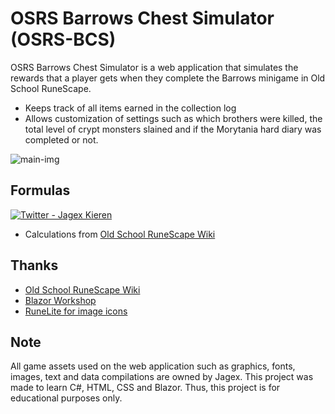 # OSRS Barrows Chest Simulator (OSRS-BCS)


OSRS Barrows Chest Simulator is a web application that simulates the rewards that a player gets when they complete the Barrows minigame in Old School RuneScape.

* Keeps track of all items earned in the collection log
* Allows customization of settings such as which brothers were killed, the total level of crypt monsters slained and if the Morytania hard diary was completed or not.


![main-img]


[main-img]: https://i.imgur.com/6pwnWf6.png


## Formulas

[![Twitter - Jagex Kieren][formula]](https://twitter.com/jagexkieren/status/705428283509366785)

* Calculations from [Old School RuneScape Wiki](https://oldschool.runescape.wiki/w/Chest_(Barrows))

[formula]: https://pbs.twimg.com/media/CcovSPiXIAEPKjm?format=png&name=small

## Thanks

* [Old School RuneScape Wiki](https://oldschool.runescape.wiki/w/Chest_(Barrows))
* [Blazor Workshop](https://github.com/dotnet-presentations/blazor-workshop)
* [RuneLite for image icons](https://runelite.net/)

## Note

All game assets used on the web application such as graphics, fonts, images, text and data compilations are owned by Jagex. This project was made to learn C#, HTML, CSS and Blazor. Thus, this project is for educational purposes only.
